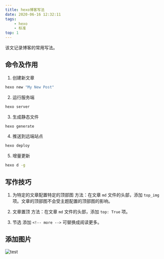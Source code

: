```yaml
---
title: hexo博客写法
date: 2020-06-16 12:32:11
tags: 
	- hexo 
	- 标准
top: 1
---
```


该文记录博客的常用写法。

<!-- more -->
## 命令及作用

1. 创建新文章

``` bash
hexo new "My New Post"
```

2. 运行服务端

``` bash
hexo server
```

3. 生成静态文件

``` bash
hexo generate
```

4. 推送到远端站点

``` bash
hexo deploy
```

5. 增量更新

``` bash
hexo d -g
```


## 写作技巧
1.  为特定的文章配置特定的顶部图
方法：在文章  ` md ` 文件的头部，添加 `top_img` 项。文章的顶部图不会受主题配置的顶部图的影响。

2. 文章置顶
方法：在文章  ` md ` 文件的头部，添加 `top: True` 项。

3. 节选
添加 `<!-- more -->` 可替换成阅读更多。

## 添加图片
![test](../images/hexo_write/test.jpg)


